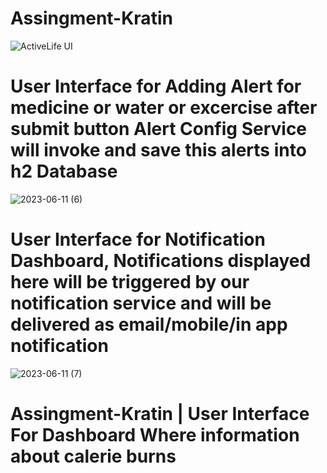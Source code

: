 # Assingment-Kratin

![ActiveLife UI](https://github.com/prasadpatil1123/Assingment-Kratin/assets/122286888/f89215bb-5014-45b4-be46-0be613542239)

# User Interface for Adding Alert for medicine or water or excercise after submit button Alert Config Service will invoke and save this alerts into h2 Database

![2023-06-11 (6)](https://github.com/prasadpatil1123/Assingment-Kratin/assets/122286888/bcb5ab12-5c60-4c4d-948c-a24f40c16628)

# User Interface for Notification Dashboard, Notifications displayed here will be triggered by our notification service and will be delivered as email/mobile/in app notification

![2023-06-11 (7)](https://github.com/prasadpatil1123/Assingment-Kratin/assets/122286888/005a3627-2fbb-4f69-b036-3bed9ab0c16f)

# Assingment-Kratin | User Interface For Dashboard Where information about calerie burns

